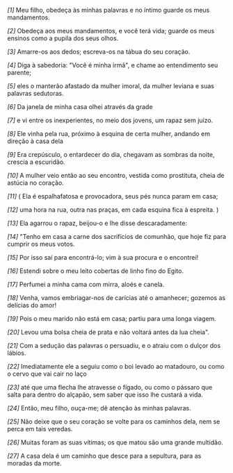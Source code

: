 *[1]* Meu filho, obedeça às minhas palavras e no íntimo guarde os meus mandamentos.

*[2]* Obedeça aos meus mandamentos, e você terá vida; guarde os meus ensinos como a pupila dos seus olhos.

*[3]* Amarre-os aos dedos; escreva-os na tábua do seu coração.

*[4]* Diga à sabedoria: "Você é minha irmã", e chame ao entendimento seu parente;

*[5]* eles o manterão afastado da mulher imoral, da mulher leviana e suas palavras sedutoras.

*[6]* Da janela de minha casa olhei através da grade

*[7]* e vi entre os inexperientes, no meio dos jovens, um rapaz sem juízo.

*[8]* Ele vinha pela rua, próximo à esquina de certa mulher, andando em direção à casa dela

*[9]* Era crepúsculo, o entardecer do dia, chegavam as sombras da noite, crescia a escuridão.

*[10]* A mulher veio então ao seu encontro, vestida como prostituta, cheia de astúcia no coração.

*[11]* ( Ela é espalhafatosa e provocadora, seus pés nunca param em casa;

*[12]* uma hora na rua, outra nas praças, em cada esquina fica à espreita. )

*[13]* Ela agarrou o rapaz, beijou-o e lhe disse descaradamente:

*[14]* "Tenho em casa a carne dos sacrifícios de comunhão, que hoje fiz para cumprir os meus votos.

*[15]* Por isso saí para encontrá-lo; vim à sua procura e o encontrei!

*[16]* Estendi sobre o meu leito cobertas de linho fino do Egito.

*[17]* Perfumei a minha cama com mirra, aloés e canela.

*[18]* Venha, vamos embriagar-nos de carícias até o amanhecer; gozemos as delícias do amor!

*[19]* Pois o meu marido não está em casa; partiu para uma longa viagem.

*[20]* Levou uma bolsa cheia de prata e não voltará antes da lua cheia".

*[21]* Com a sedução das palavras o persuadiu, e o atraiu com o dulçor dos lábios.

*[22]* Imediatamente ele a seguiu como o boi levado ao matadouro, ou como o cervo que vai cair no laço

*[23]* até que uma flecha lhe atravesse o fígado, ou como o pássaro que salta para dentro do alçapão, sem saber que isso lhe custará a vida.

*[24]* Então, meu filho, ouça-me; dê atenção às minhas palavras.

*[25]* Não deixe que o seu coração se volte para os caminhos dela, nem se perca em tais veredas.

*[26]* Muitas foram as suas vítimas; os que matou são uma grande multidão.

*[27]* A casa dela é um caminho que desce para a sepultura, para as moradas da morte.


